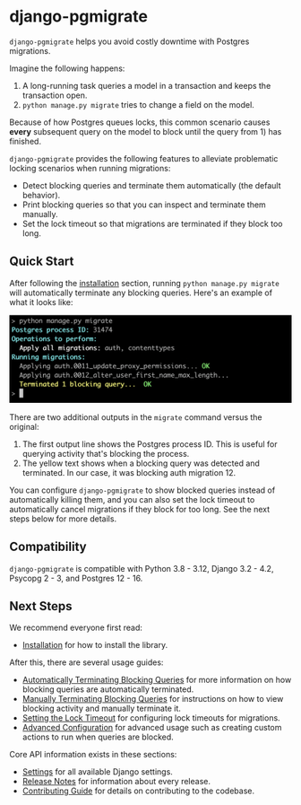 # django-pgmigrate

`django-pgmigrate` helps you avoid costly downtime with Postgres migrations.

Imagine the following happens:

1. A long-running task queries a model in a transaction and keeps the transaction open.
2. `python manage.py migrate` tries to change a field on the model.

Because of how Postgres queues locks, this common scenario causes **every** subsequent query on the model to block until the query from 1) has finished.

`django-pgmigrate` provides the following features to alleviate problematic locking scenarios when running migrations:

* Detect blocking queries and terminate them automatically (the default behavior).
* Print blocking queries so that you can inspect and terminate them manually.
* Set the lock timeout so that migrations are terminated if they block too long.

## Quick Start

After following the [installation](installation.md) section, running `python manage.py migrate` will automatically terminate any blocking queries. Here's an example of what it looks like:

![Terminate Blocking](static/terminate_blocking.png)

There are two additional outputs in the `migrate` command versus the original:

1. The first output line shows the Postgres process ID. This is useful for querying activity that's blocking the process.
2. The yellow text shows when a blocking query was detected and terminated. In our case, it was blocking auth migration 12.

You can configure `django-pgmigrate` to show blocked queries instead of automatically killing them, and you can also set the lock timeout to automatically cancel migrations if they block for too long. See the next steps below for more details.

## Compatibility

`django-pgmigrate` is compatible with Python 3.8 - 3.12, Django 3.2 - 4.2, Psycopg 2 - 3, and Postgres 12 - 16.

## Next Steps

We recommend everyone first read:

* [Installation](installation.md) for how to install the library.

After this, there are several usage guides:

* [Automatically Terminating Blocking Queries](automatic.md) for more information on how blocking queries are automatically terminated.
* [Manually Terminating Blocking Queries](manual.md) for instructions on how to view blocking activity and manually terminate it.
* [Setting the Lock Timeout](timeout.md) for configuring lock timeouts for migrations.
* [Advanced Configuration](advanced.md) for advanced usage such as creating custom actions to run when queries are blocked.

Core API information exists in these sections:

* [Settings](settings.md) for all available Django settings.
* [Release Notes](release_notes.md) for information about every release.
* [Contributing Guide](contributing.md) for details on contributing to the codebase.
